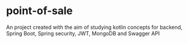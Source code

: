 # point-of-sale
An project created with the aim of studying kotlin concepts for backend, Spring Boot, Spring security, JWT, MongoDB and Swagger API
